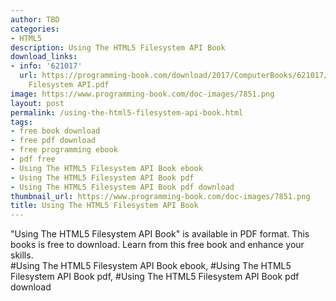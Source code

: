 ```yaml
---
author: TBD
categories:
- HTML5
description: Using The HTML5 Filesystem API Book
download_links:
- info: '621017'
  url: https://programming-book.com/download/2017/ComputerBooks/621017/Using The HTML5
    Filesystem API.pdf
image: https://www.programming-book.com/doc-images/7851.png
layout: post
permalink: /using-the-html5-filesystem-api-book.html
tags:
- free book download
- free pdf download
- free programming ebook
- pdf free
- Using The HTML5 Filesystem API Book ebook
- Using The HTML5 Filesystem API Book pdf
- Using The HTML5 Filesystem API Book pdf download
thumbnail_url: https://www.programming-book.com/doc-images/7851.png
title: Using The HTML5 Filesystem API Book
---
```


 
<div class="item-desc text-justify">
  "Using The HTML5 Filesystem API Book" is available in PDF format. This books is free to download. Learn from this free book and enhance your skills.
  <br>
  #Using The HTML5 Filesystem API Book ebook, #Using The HTML5 Filesystem API Book pdf, #Using The HTML5 Filesystem API Book pdf download
</div>